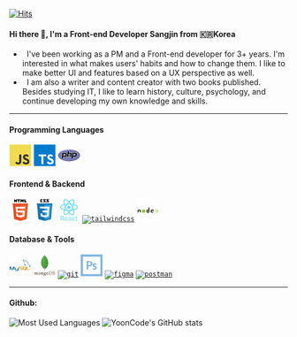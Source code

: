 [![Hits](https://hits.seeyoufarm.com/api/count/incr/badge.svg?url=https%3A%2F%2Fgithub.com%2FYoonCode&count_bg=%2379C83D&title_bg=%23555555&icon=&icon_color=%23E7E7E7&title=hits&edge_flat=false)](https://hits.seeyoufarm.com)

#### Hi there 👋, I'm a Front-end Developer Sangjin from 🇰🇷Korea 

- &nbsp; I've been working as a PM and a Front-end developer for 3+ years. I'm interested in what makes users' habits and how to change them. I like to make better UI and features based on a UX perspective as well.</br>
- &nbsp; I am also a writer and content creator with two books published. Besides studying IT, I like to learn history, culture, psychology, and continue developing my own knowledge and skills.</br>
---

#### Programming Languages
<a href="https://developer.mozilla.org/en-US/docs/Web/JavaScript" target="_blank"><code><img alt="javascript" width="40" height="40" src="https://raw.githubusercontent.com/devicons/devicon/master/icons/javascript/javascript-original.svg" /></code></a>
<a href="https://www.typescriptlang.org/" target="_blank"><code><img alt="typescript" width="40" height="40" src="https://raw.githubusercontent.com/devicons/devicon/master/icons/typescript/typescript-original.svg" /></code></a>
<a href="https://www.php.net/" target="_blank"><code><img alt="php" width="40" height="40" src="https://raw.githubusercontent.com/devicons/devicon/master/icons/php/php-original.svg" /></code></a>
#### Frontend & Backend
<a href="https://developer.mozilla.org/en-US/docs/Web/HTML" target="_blank"><code><img alt="html5" width="40" height="40" src="https://raw.githubusercontent.com/devicons/devicon/master/icons/html5/html5-original-wordmark.svg" /></code></a>
<a href="https://developer.mozilla.org/en-US/docs/Web/CSS" target="_blank"><code><img alt="css3" width="40" height="40" src="https://raw.githubusercontent.com/devicons/devicon/master/icons/css3/css3-original-wordmark.svg" /></code></a>
<a href="https://reactjs.org/" target="_blank"><code><img alt="react" width="40" height="40" src="https://raw.githubusercontent.com/devicons/devicon/master/icons/react/react-original-wordmark.svg" /></code></a>
<a href="https://tailwindcss.com/" target="_blank"><code><img alt="tailwindcss" width="40" height="40" src="https://www.vectorlogo.zone/logos/tailwindcss/tailwindcss-icon.svg" /></code></a>
<a href="https://nodejs.org/en/" target="_blank"><code><img alt="nodejs" width="40" height="40" src="https://raw.githubusercontent.com/devicons/devicon/master/icons/nodejs/nodejs-original-wordmark.svg" /></code></a>
#### Database & Tools
<a href="https://www.mysql.com/" target="_blank"><code><img alt="mysql" width="40" height="40" src="https://raw.githubusercontent.com/devicons/devicon/master/icons/mysql/mysql-original-wordmark.svg" /></code></a>
<a href="https://www.mongodb.com/" target="_blank"><code><img alt="mysql" width="40" height="40" src="https://raw.githubusercontent.com/devicons/devicon/master/icons/mongodb/mongodb-original-wordmark.svg" /></code></a>
<a href="https://git-scm.com/" target="_blank"><code><img alt="git" width="40" height="40" src="https://www.vectorlogo.zone/logos/git-scm/git-scm-icon.svg" /></code></a>
<a href="https://www.adobe.com/kr/products/photoshop.html" target="_blank"><code><img alt="photoshop" width="40" height="40" src="https://raw.githubusercontent.com/devicons/devicon/master/icons/photoshop/photoshop-line.svg" /></code></a>
<a href="https://www.figma.com/" target="_blank"><code><img alt="figma" width="40" height="40" src="https://www.vectorlogo.zone/logos/figma/figma-icon.svg" /></code></a>
<a href="https://www.postman.com/" target="_blank"><code><img alt="postman" width="40" height="40" src="https://www.vectorlogo.zone/logos/getpostman/getpostman-icon.svg" /></code></a>

---

#### Github:
![Most Used Languages](https://github-readme-stats.vercel.app/api/top-langs/?username=YoonCode&layout=compact&theme=ayu-mirage&langs_count=7)
![YoonCode's GitHub stats](https://github-readme-stats.vercel.app/api?username=YoonCode&show_icons=true&theme=ayu-mirage&hide=contribs)
